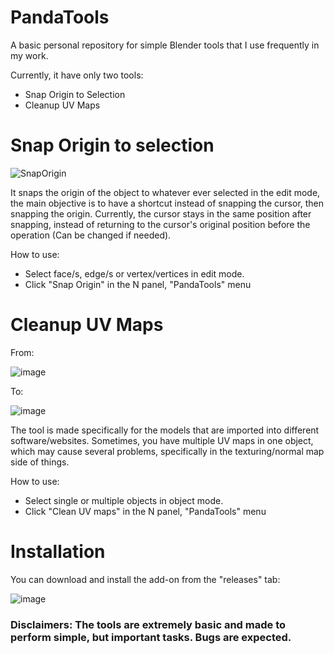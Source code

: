 # PandaTools
A basic personal repository for simple Blender tools that I use frequently in my work.

Currently, it have only two tools:
- Snap Origin to Selection
- Cleanup UV Maps

# Snap Origin to selection

![SnapOrigin](https://github.com/user-attachments/assets/2c4e346b-d0c2-4f8f-99fa-6faedd9a4fb8)


It snaps the origin of the object to whatever ever selected in the edit mode, the main objective is to have a shortcut instead of snapping the cursor, then snapping the origin. Currently, the cursor stays in the same position after snapping, instead of returning to the cursor's original position before the operation (Can be changed if needed).

How to use:

- Select face/s, edge/s or vertex/vertices in edit mode.
- Click "Snap Origin" in the N panel, "PandaTools" menu

# Cleanup UV Maps

From:

![image](https://github.com/AliMusllam/PandaTools/assets/65841337/2e6151ae-fd7d-4414-8694-ed23b188d330)

To:

![image](https://github.com/AliMusllam/PandaTools/assets/65841337/bf54fd16-e8bf-463b-a6ed-4c571a978591)

The tool is made specifically for the models that are imported into different software/websites. Sometimes, you have multiple UV maps in one object, which may cause several problems, specifically in the texturing/normal map side of things.

How to use:

- Select single or multiple objects in object mode.
- Click "Clean UV maps" in the N panel, "PandaTools" menu

# Installation

You can download and install the add-on from the "releases" tab:

![image](https://github.com/AliMusllam/PandaTools/assets/65841337/5f040c9c-27a9-419f-814b-7ca0fb651b8f)


### Disclaimers: The tools are extremely basic and made to perform simple, but important tasks. Bugs are expected.
